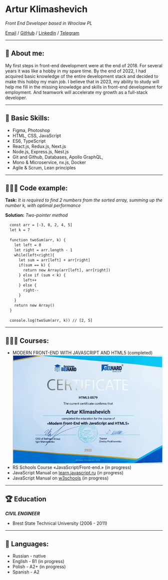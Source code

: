 # Artur Klimashevich

_Front End Developer based in Wroclaw PL_

[Email](mailto:arturklime@gmail.com) / [GitHub](https://github.com/Artur-Kli) / [LinkedIn](https://www.linkedin.com/in/artur-klimashevich/) / [Telegram](https://t.me/Artur_FS_Developer)

****************

## 📌 About me:

My first steps in front-end development were at the end of 2018. For several years it was like a hobby in my spare time. By the end of 2022, I had acquired basic knowledge of the entire development stack and decided to make this hobby my main job.
I believe that in 2023, my ability to study will help me fill in the missing knowledge and skills in front-end development for employment. And teamwork will accelerate my growth as a full-stack developer.

****************
## 🌟 Basic Skills:
* Figma, Photoshop
* HTML, CSS, JavaScript
* ES6, TypeScript
* React.js, Redux.js, Next.js
* Node.js, Express.js, Nest.js
* Git and Github, Databases, Apollo GraphQL,
* Mono & Microservice, nx.js, Docker
* Agile & Scrum, Lean principles

****************

## 👩🏼‍💻 Code example:
**Task:** *It is required to find 2 numbers from the sorted array, summing up the number k, with optimal performance*

**Solution:** *Two-pointer method*
```
  const arr = [-3, 0, 2, 4, 5]
  let k = 7

  function twoSum(arr, k) {
    let left = 0
    let right = arr.length - 1
    while(left<right){
      let sum = arr[left] + arr[right]
      if(sum == k) {
        return new Array(arr[left], arr[right])
      } else if (sum < k) {
        left++
      } else {
        right--
      }
    }
    return new Array()
  }

  console.log(twoSum(arr, k)) // [2, 5]
```

****************

## 👩🏼‍🎓 Courses:
* MODERN FRONT-END WITH JAVASCRIPT AND HTML5 (completed)
![Belhard Academy](./assets/img/BELHARD_Artur_Klimashevich.jpg "Certificate")
* RS Schools Course «JavaScript/Front-end.» (in progress)
* JavaScript Manual on [learn.javascript.ru](https://learn.javascript.ru/) (in progress)
* JavaScript Manual on [w3schools](https://www.w3schools.com/) (in progress)

****************

## 🏆 Education
***СIVIL ENGINEER***
* Brest State Technical University (2006 - 2011)

****************

## 💬 Languages:
* Russian - native
* English - B1 (in progress)
* Polish - A2+ (in progress)
* Spanish - A2